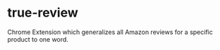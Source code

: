 true-review
===========

Chrome Extension which generalizes all Amazon reviews for a specific product to one word. 
